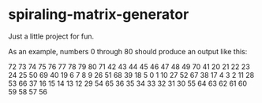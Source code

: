 # spiraling-matrix-generator

Just a little project for fun.

As an example, numbers 0 through 80 should produce an output like this:

72 73 74 75 76 77 78 79 80
71 42 43 44 45 46 47 48 49
70 41 20 21 22 23 24 25 50
69 40 19 6  7  8  9  26 51
68 39 18 5  0  1  10 27 52
67 38 17 4  3  2  11 28 53
66 37 16 15 14 13 12 29 54
65 36 35 34 33 32 31 30 55
64 63 62 61 60 59 58 57 56
